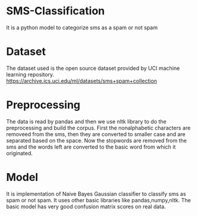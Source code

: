 # SMS-Classification
It is a python model to categorize sms as a spam or not spam

# Dataset
The dataset used is the open source dataset provided by UCI machine learning repository.
https://archive.ics.uci.edu/ml/datasets/sms+spam+collection

# Preprocessing
The data is read by pandas and then we use nltk library to do the preprocessing and build the corpus.
First the nonalphabetic characters are removeed from the sms, then they are converted to smaller case and are separated based on the space. Now the stopwords are removed from the sms and the words left are converted to the basic word from which it originated.

# Model
It is implementation of Naive Bayes Gaussian classifier to classify sms as spam or not spam.
It uses other basic libraries like pandas,numpy,nltk.
The basic model has very good confusion matrix scores on real data.
